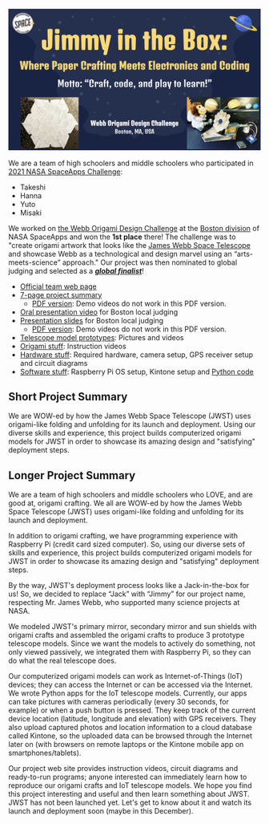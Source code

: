 <p align="center">
  <img src="images/project-logo.png" width="750" />
</p>

We are a team of high schoolers and middle schoolers who participated in [2021 NASA SpaceApps Challenge](https://2021.spaceappschallenge.org):

- Takeshi
- Hanna
- Yuto
- Misaki

We worked on [the Webb Origami Design Challenge](https://2021.spaceappschallenge.org/challenges/statements/webb-origami-design-challenge/) at the [Boston division](http://www.binnovative.org/2021/09/27/isac2021_open/) of NASA SpaceApps and won the **1st place** there! The challenge was to "create origami artwork that looks like the [James Webb Space Telescope](https://www.jwst.nasa.gov/) and showcase Webb as a technological and design marvel using an “arts-meets-science” approach." Our project was then nominated to global judging and selected as a [***global finalist***](https://2021.spaceappschallenge.org/awards/global-finalists)!

<!--- out of 365 global nominees, which were chosen from 4,534 teams worldwide (28,286 participants from 162 countries in total--->

- [Official team web page](https://2021.spaceappschallenge.org/challenges/statements/webb-origami-design-challenge/teams/jimmy-in-the-box/project)
- [7-page project summary](https://docs.google.com/presentation/d/1nmX0FUnBBMxpRaWH_cBceoy4Npa-MedKLuksTUixOqo/)
    - [PDF version](slides/project-summary-7pages.pdf): Demo videos do not work in this PDF version.
- [Oral presentation video](https://youtu.be/Yye_V41qpfM) for Boston local judging
- [Presentation slides](https://docs.google.com/presentation/d/12ucfhzGjBptPKP8IB2f-UOlHxiC5JVm7EAoEAlMQs-8/) for Boston local judging
    - [PDF version](slides/project-presentation.pdf): Demo videos do not work in this PDF version.
- [Telescope model prototypes](prototypes/): Pictures and videos
- [Origami stuff](origami/): Instruction videos
- [Hardware stuff](hardware/): Required hardware, camera setup, GPS receiver setup and circuit diagrams
- [Software stuff](software): Raspberry Pi OS setup, Kintone setup and [Python code](software/code/)

## Short Project Summary

We are WOW-ed by how the James Webb Space Telescope (JWST) uses origami-like folding and unfolding for its launch and deployment. Using our diverse skills and experience, this project builds computerized origami models for JWST in order to showcase its amazing design and "satisfying" deployment steps.

## Longer Project Summary

We are a team of high schoolers and middle schoolers who LOVE, and are good at, origami crafting. We all are WOW-ed by how the James Webb Space Telescope (JWST) uses origami-like folding and unfolding for its launch and deployment.

In addition to origami crafting, we have programming experience with Raspberry Pi (credit card sized computer). So, using our diverse sets of skills and experience, this project builds computerized origami models for JWST in order to showcase its amazing design and "satisfying" deployment steps.

By the way, JWST's deployment process looks like a Jack-in-the-box for us! So, we decided to replace “Jack” with “Jimmy” for our project name, respecting Mr. James Webb, who supported many science projects at NASA.

We modeled JWST's primary mirror, secondary mirror and sun shields with origami crafts and assembled the origami crafts to produce 3 prototype telescope models. Since we want the models to actively do something, not only viewed passively, we integrated them with Raspberry Pi, so they can do what the real telescope does.

Our computerized origami models can work as Internet-of-Things (IoT) devices; they can access the Internet or can be accessed via the Internet. We wrote Python apps for the IoT telescope models. Currently, our apps can take pictures with cameras periodically (every 30 seconds, for example) or when a push button is pressed. They keep track of the current device location (latitude, longitude and elevation) with GPS receivers. They also upload captured photos and location information to a cloud database called Kintone, so the uploaded data can be browsed through the Internet later on (with browsers on remote laptops or the Kintone mobile app on smartphones/tablets).

Our project web site provides instruction videos, circuit diagrams and ready-to-run programs; anyone interested can immediately learn how to reproduce our origami crafts and IoT telescope models. We hope you find this project interesting and useful and then learn something about JWST. JWST has not been launched yet. Let's get to know about it and watch its launch and deployment soon (maybe in this December).
